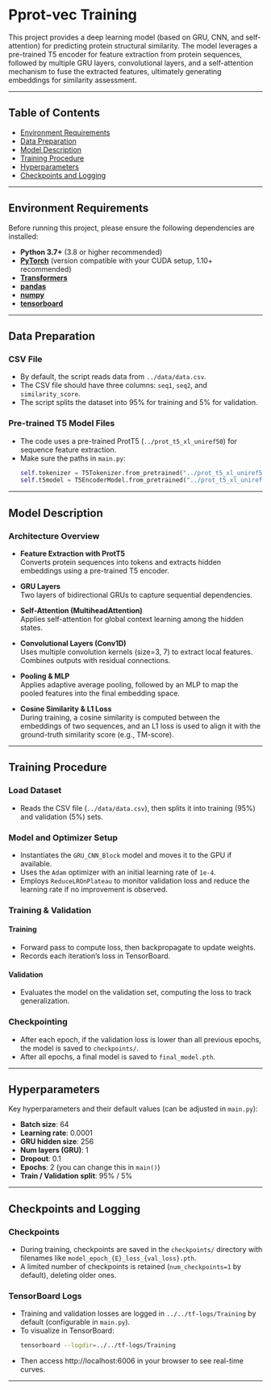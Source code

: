 # Pprot-vec Training

This project provides a deep learning model (based on GRU, CNN, and self-attention) for predicting protein structural similarity. The model leverages a pre-trained T5 encoder for feature extraction from protein sequences, followed by multiple GRU layers, convolutional layers, and a self-attention mechanism to fuse the extracted features, ultimately generating embeddings for similarity assessment.

---

## Table of Contents

- [Environment Requirements](#environment-requirements)
- [Data Preparation](#data-preparation)
- [Model Description](#model-description)
- [Training Procedure](#training-procedure)
- [Hyperparameters](#hyperparameters)
- [Checkpoints and Logging](#checkpoints-and-logging)
  
---

## Environment Requirements
Before running this project, please ensure the following dependencies are installed:
- **Python 3.7+** (3.8 or higher recommended)
- [**PyTorch**](https://pytorch.org/) (version compatible with your CUDA setup, 1.10+ recommended)
- [**Transformers**](https://github.com/huggingface/transformers)
- [**pandas**](https://pandas.pydata.org/)
- [**numpy**](https://numpy.org/)
- [**tensorboard**](https://pypi.org/project/tensorboard/)

---
## Data Preparation

### CSV File

- By default, the script reads data from `../data/data.csv`.
- The CSV file should have three columns: `seq1`, `seq2`, and `similarity_score`.
- The script splits the dataset into 95% for training and 5% for validation.

### Pre-trained T5 Model Files

- The code uses a pre-trained ProtT5 (`../prot_t5_xl_uniref50`) for sequence feature extraction.
- Make sure the paths in `main.py`:
  ```python
  self.tokenizer = T5Tokenizer.from_pretrained("../prot_t5_xl_uniref50")
  self.t5model = T5EncoderModel.from_pretrained("../prot_t5_xl_uniref50")
  ```
---

## Model Description

### Architecture Overview

- **Feature Extraction with ProtT5**  
  Converts protein sequences into tokens and extracts hidden embeddings using a pre-trained T5 encoder.

- **GRU Layers**  
  Two layers of bidirectional GRUs to capture sequential dependencies.

- **Self-Attention (MultiheadAttention)**  
  Applies self-attention for global context learning among the hidden states.

- **Convolutional Layers (Conv1D)**  
  Uses multiple convolution kernels (size=3, 7) to extract local features. Combines outputs with residual connections.

- **Pooling & MLP**  
  Applies adaptive average pooling, followed by an MLP to map the pooled features into the final embedding space.

- **Cosine Similarity & L1 Loss**  
  During training, a cosine similarity is computed between the embeddings of two sequences, and an L1 loss is used to align it with the ground-truth similarity score (e.g., TM-score).

---

## Training Procedure

### Load Dataset
- Reads the CSV file (`../data/data.csv`), then splits it into training (95%) and validation (5%) sets.

### Model and Optimizer Setup
- Instantiates the `GRU_CNN_Block` model and moves it to the GPU if available.
- Uses the `Adam` optimizer with an initial learning rate of `1e-4`.
- Employs `ReduceLROnPlateau` to monitor validation loss and reduce the learning rate if no improvement is observed.

### Training & Validation

#### Training
- Forward pass to compute loss, then backpropagate to update weights.
- Records each iteration’s loss in TensorBoard.

#### Validation
- Evaluates the model on the validation set, computing the loss to track generalization.

### Checkpointing
- After each epoch, if the validation loss is lower than all previous epochs, the model is saved to `checkpoints/`.
- After all epochs, a final model is saved to `final_model.pth`.

---

## Hyperparameters

Key hyperparameters and their default values (can be adjusted in `main.py`):

- **Batch size**: 64  
- **Learning rate**: 0.0001  
- **GRU hidden size**: 256  
- **Num layers (GRU)**: 1  
- **Dropout**: 0.1  
- **Epochs**: 2 (you can change this in `main()`)  
- **Train / Validation split**: 95% / 5%

---

## Checkpoints and Logging

### Checkpoints
- During training, checkpoints are saved in the `checkpoints/` directory with filenames like `model_epoch_{E}_loss_{val_loss}.pth`.
- A limited number of checkpoints is retained (`num_checkpoints=1` by default), deleting older ones.

### TensorBoard Logs
- Training and validation losses are logged in `../../tf-logs/Training` by default (configurable in `main.py`).
- To visualize in TensorBoard:
  ```bash
  tensorboard --logdir=../../tf-logs/Training
  ```
- Then access http://localhost:6006 in your browser to see real-time curves.

---






